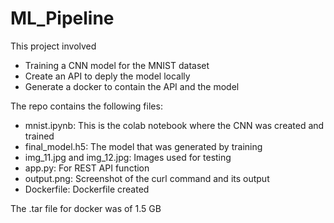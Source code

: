 # ML_Pipeline

This project involved
- Training a CNN model for the MNIST dataset
- Create an API to deply the model locally
- Generate a docker to contain the API and the model

The repo contains the following files:
- mnist.ipynb: This is the colab notebook where the CNN was created and trained
- final_model.h5: The model that was generated by training
- img_11.jpg and img_12.jpg: Images used for testing
- app.py: For REST API function
- output.png: Screenshot of the curl command and its output
- Dockerfile: Dockerfile created 

The .tar file for docker was of 1.5 GB
